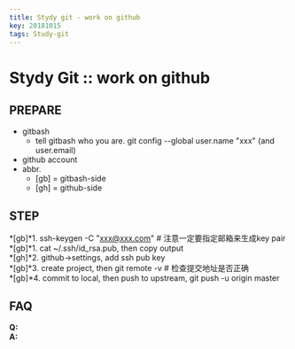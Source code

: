 ```yaml
---
title: Stydy git - work on github
key: 20181015
tags: Study-git
---
```


# Stydy Git :: work on github

## PREPARE
+ gitbash
  - tell gitbash who you are. git config --global user.name "xxx" (and user.email)
+ github account
+ abbr.
  - [gb] = gitbash-side
  - [gh] = github-side

## STEP  
*[gb]*1. ssh-keygen -C "xxx@xxx.com"   # 注意一定要指定邮箱来生成key pair  
*[gb]*1. cat ~/.ssh/id_rsa.pub, then copy output  
*[gh]*2. github->settings, add ssh pub key  
*[gb]*3. create project, then git remote -v   # 检查提交地址是否正确  
*[gb]*4. commit to local, then push to upstream, git push -u origin master  

## FAQ  
**Q:**  
**A:**  
